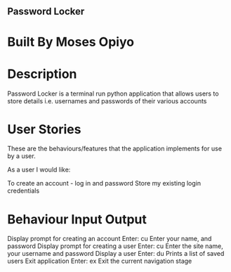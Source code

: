 ## Password Locker
# Built By Moses Opiyo
# Description
Password Locker is a terminal run python application that allows users to store details i.e. usernames and passwords of their various accounts

# User Stories
These are the behaviours/features that the application implements for use by a user.

As a user I would like:

To create an account - log in and password
Store my existing login credentials


# Behaviour	Input	Output

Display prompt for creating an account	Enter: cu	Enter your name, and password
Display prompt for creating a user	Enter: cu	Enter the site name, your username and password
Display a user	Enter: du	Prints a list of saved users
Exit application	Enter: ex	Exit the current navigation stage

